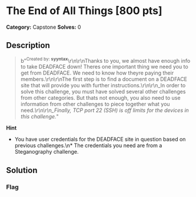 # The End of All Things [800 pts]

**Category:** Capstone
**Solves:** 0

## Description
>b"<sup>Created by: <b>syyntax</b></sup>\r\n\r\nThanks to you, we almost have enough info to take DEADFACE down! Theres one important thing we need you to get from DEADFACE. We need to know how theyre paying their members.\r\n\r\nThe first step is to find a document on a DEADFACE site that will provide you with further instructions.\r\n\r\n_In order to solve this challenge, you must have solved several other challenges from other categories. But thats not enough, you also need to use information from other challenges to piece together what you need._\r\n\r\n_Finally, TCP port 22 (SSH) is off limits for the devices in this challenge._"

**Hint**
* You have user credentials for the DEADFACE site in question based on previous challenges.\n* The credentials you need are from a Steganography challenge.

## Solution

### Flag

